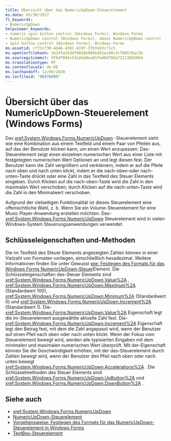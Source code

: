 ```yaml
---
title: Übersicht über das NumericUpDown-Steuerelement
ms.date: 03/30/2017
f1_keywords:
- NumericUpDown
helpviewer_keywords:
- numeric spin button control [Windows Forms], Windows Forms
- NumericUpDown control [Windows Forms], about NumericUpDown control
- spin button control [Windows Forms], Windows Forms
ms.assetid: cff3cf30-4d46-4381-87df-37bfe83c71c5
ms.openlocfilehash: 3e24fa543df9028e9866d91ec60c3cf88578ac56
ms.sourcegitcommit: 9f6df084c53a3da0ea657ed0d708a72213683084
ms.translationtype: MT
ms.contentlocale: de-DE
ms.lasthandoff: 12/09/2020
ms.locfileid: "96976699"
---
```

# <a name="numericupdown-control-overview-windows-forms"></a>Übersicht über das NumericUpDown-Steuerelement (Windows Forms)
Das <xref:System.Windows.Forms.NumericUpDown> -Steuerelement sieht wie eine Kombination aus einem Textfeld und einem Paar von Pfeilen aus, auf das der Benutzer klicken kann, um einen Wert anzupassen. Das-Steuerelement zeigt einen einzelnen numerischen Wert aus einer Liste mit festgelegten numerischen Wert Optionen an und legt diesen fest. Der Benutzer kann die Zahl vergrößern und verkleinern, indem er auf die Pfeile nach oben und nach unten klickt, indem er die nach-oben-oder nach-unten-Taste drückt oder eine Zahl in das Textfeld des Steuer Elements eingeben. Durch Klicken auf die nach-oben-Taste wird die Zahl in den maximalen Wert verschoben; durch Klicken auf die nach-unten-Taste wird die Zahl in den Minimalwert verschoben.  
  
 Aufgrund der vielseitigen Funktionalität ist dieses Steuerelement eine offensichtliche Wahl, z. b. Wenn Sie ein Volume-Steuerelement für eine Music Player-Anwendung erstellen möchten. Das- <xref:System.Windows.Forms.NumericUpDown> Steuerelement wird in vielen Windows-System Steuerungsanwendungen verwendet.  
  
## <a name="key-properties-and-methods"></a>Schlüsseleigenschaften und-Methoden  
 Die im Textfeld des Steuer Elements angezeigten Zahlen können in einer Vielzahl von Formaten vorliegen, einschließlich hexadezimal. Weitere Informationen finden Sie unter Gewusst [wie: Festlegen des Formats für das Windows Forms NumericUpDown-Steuer](how-to-set-the-format-for-the-windows-forms-numericupdown-control.md)Element. Die Schlüsseleigenschaften des-Steuer Elements sind <xref:System.Windows.Forms.NumericUpDown.Value%2A> , <xref:System.Windows.Forms.NumericUpDown.Maximum%2A> (Standardwert 100), <xref:System.Windows.Forms.NumericUpDown.Minimum%2A> (Standardwert 0) und <xref:System.Windows.Forms.NumericUpDown.Increment%2A> (Standardwert 1). Die- <xref:System.Windows.Forms.NumericUpDown.Value%2A> Eigenschaft legt die im-Steuerelement ausgewählte aktuelle Zahl fest. Die- <xref:System.Windows.Forms.NumericUpDown.Increment%2A> Eigenschaft legt den Betrag fest, mit dem die Zahl angepasst wird, wenn der Benutzer auf einen Pfeil nach oben oder nach unten klickt. Wenn der Fokus vom Steuerelement bewegt wird, werden alle typisierten Eingaben mit dem minimalen und maximalen numerischen Wert überprüft. Mit der-Eigenschaft können Sie die Geschwindigkeit erhöhen, mit der das-Steuerelement durch Zahlen bewegt wird, wenn der Benutzer den Pfeil nach oben oder nach unten bewegt <xref:System.Windows.Forms.NumericUpDown.Accelerations%2A> . Die Schlüsselmethoden des Steuer Elements sind <xref:System.Windows.Forms.NumericUpDown.UpButton%2A> und <xref:System.Windows.Forms.NumericUpDown.DownButton%2A> .  
  
## <a name="see-also"></a>Siehe auch

- <xref:System.Windows.Forms.NumericUpDown>
- [NumericUpDown-Steuerelement](numericupdown-control-windows-forms.md)
- [Vorgehensweise: Festlegen des Formats für das NumericUpDown-Steuerelement in Windows Forms](how-to-set-the-format-for-the-windows-forms-numericupdown-control.md)
- [TextBox-Steuerelement](textbox-control-windows-forms.md)

